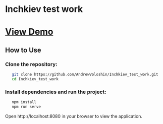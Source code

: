 # Inchkiev test work 


# [View Demo](https://andrewvoloshin.github.io/Inchkiev_test_work/) 


## How to Use

### Clone the repository:
```bash
   git clone https://github.com/AndrewVoloshin/Inchkiev_test_work.git
   cd Inchkiev_test_work
```
###  Install dependencies and run the project:

```bash
   npm install
   npm run serve
```
Open http://localhost:8080 in your browser to view the application.
